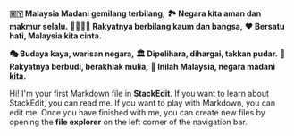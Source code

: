 **🇲🇾 Malaysia Madani gemilang terbilang,**
**🏞️ Negara kita aman dan makmur selalu.**
**👨‍👩‍👧‍👦 Rakyatnya berbilang kaum dan bangsa,**
**❤️ Bersatu hati, Malaysia kita cinta.**

**🎭 Budaya kaya, warisan negara,**
**🏛️ Dipelihara, dihargai, takkan pudar.**
**👫 Rakyatnya berbudi, berakhlak mulia,**
**🕌 Inilah Malaysia, negara madani kita.**


Hi! I'm your first Markdown file in **StackEdit**. If you want to learn about StackEdit, you can read me. If you want to play with Markdown, you can edit me. Once you have finished with me, you can create new files by opening the **file explorer** on the left corner of the navigation bar.
